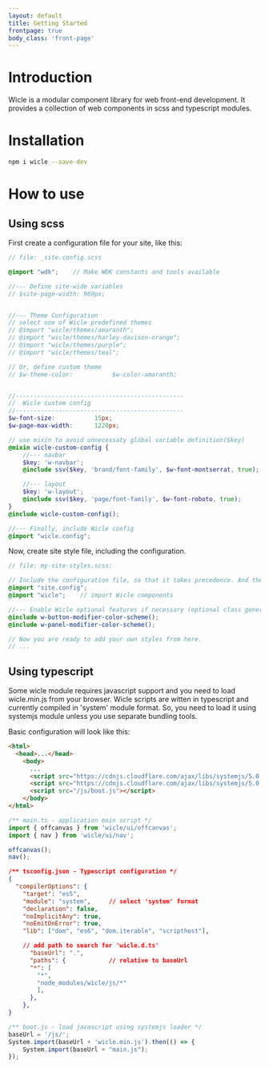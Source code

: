```yaml
---
layout: default
title: Getting Started
frontpage: true
body_class: 'front-page'
---
```


# Introduction
Wicle is a modular component library for web front-end development. It provides a collection of web components in scss and typescript modules.

# Installation
```sh
npm i wicle --save-dev
```

# How to use

## Using scss
First create a configuration file for your site, like this:

```scss
// file: _site.config.scss

@import "wdk";    // Make WDK constants and tools available

//--- Define site-wide variables
// $site-page-width: 960px;


//--- Theme Configuration
// select one of Wicle predefined themes
// @import "wicle/themes/amaranth";
// @import "wicle/themes/harley-davison-orange";
// @import "wicle/themes/purple";
// @import "wicle/themes/teal";

// Or, define custom theme
// $w-theme-color:           $w-color-amaranth;


//-----------------------------------------------
//  Wicle custom config
//-----------------------------------------------
$w-font-size:           15px;
$w-page-max-width:      1220px;

// use mixin to avoid unnecessaty global variable definition($key)
@mixin wicle-custom-config {
    //--- navbar
    $key: 'w-navbar';
    @include ssv($key, 'brand/font-family', $w-font-montserrat, true);

    //--- layout
    $key: 'w-layout';
    @include ssv($key, 'page/font-family', $w-font-roboto, true);
}
@include wicle-custom-config();

//--- Finally, include Wicle config
@import "wicle.config";
```

Now, create site style file, including the configuration.

```scss
// file: my-site-styles.scss:

// Include the configuration file, so that it takes precedence. And then, include Wicle.
@import "site.config";
@import "wicle";    // import Wicle components

//--- Enable Wicle optional features if necessary (optional class generation)
@include w-button-modifier-color-scheme();
@include w-panel-modifier-color-scheme();

// Now you are ready to add your own styles from here.
// ...

```

## Using typescript
Some wicle module requires javascript support and you need to load wicle.min.js from your browser.
Wicle scripts are witten in typescript and currently compiled in 'system' module format.
So, you need to load it using systemjs module unless you use separate bundling tools.

Basic configuration will look like this:
```html
<html>
  <head>...</head>
    <body>
      ...
      <script src="https://cdnjs.cloudflare.com/ajax/libs/systemjs/5.0.0/system.min.js" integrity="sha256-uXkS+U7CJO4fEqwnS4RCDBZMl49PgoKj/+CuV+ZT9TU=" crossorigin="anonymous"></script>
      <script src="https://cdnjs.cloudflare.com/ajax/libs/systemjs/5.0.0/extras/named-register.min.js" integrity="sha256-Vuh3TczExPMAVhPsR3+vaqgN90hBtLgOUSU8m4gL0GQ=" crossorigin="anonymous"></script>
      <script src="/js/boot.js"></script>
    </body>
</html>
```

```js
/** main.ts - application main script */
import { offcanvas } from 'wicle/ui/offcanvas';
import { nav } from 'wicle/ui/nav';

offcanvas();
nav();
```

```json
/** tsconfig.json - Typescript configuration */
{
  "compilerOptions": {
    "target": "es5",
    "module": "system",     // select 'system' format
    "declaration": false,
    "noImplicitAny": true,
    "noEmitOnError": true,
    "lib": ["dom", "es6", "dom.iterable", "scripthost"],

    // add path to search for 'wicle.d.ts'
      "baseUrl": ".",
      "paths": {            // relative to baseUrl
      "*": [
        "*",
        "node_modules/wicle/js/*"
        ],
      },
    },
}
```

```js
/** boot.js - load javascript using systemjs loader */
baseUrl = '/js/';
System.import(baseUrl + 'wicle.min.js').then(() => {
    System.import(baseUrl + "main.js");
});
```
